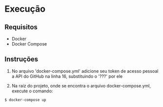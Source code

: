 # Execução #

## Requisitos ##

- Docker
- Docker Compose

## Instruções ##
1. No arquivo 'docker-compose.yml' adicione seu token de acesso pessoal a API do GitHub na linha 16, substituindo o '???' por ele

2. Na raíz do projeto, onde se encontra o arquivo docker-compose.yml, execute o comando:

```bash
$ docker-compose up
`````